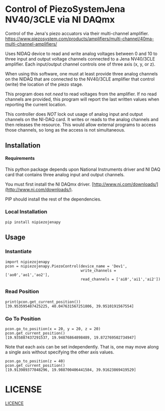 # Control of PiezoSystemJena NV40/3CLE via NI DAQmx

Control of the Jena's piezo accuators via their multi-channel amplifier.
https://www.piezosystem.com/products/amplifiers/multi-channel/40ma-multi-channel-amplifiers/

Uses NIDAQ device to read and write analog voltages between 0 and 10 to
three input and output voltage channels connected to a Jena NV40/3CLE
amplifier. Each input/output channel controls one of three axis (x, y, or z).

When using this software, one must at least provide three analog channels on
the NIDAQ that are connected to the NV40/3CLE amplifier that control (write)
the location of the piezo stage.

This program does not *need* to read voltages from the amplifier. If no read
channels are provided, this program will report the last written values when
reporting the current location.  

This controller does *NOT* lock out usage of analog input and output channels
on the NI-DAQ card. It writes or reads to the analog channels and then releases
the resource. This would allow external programs to access those channels, so
long as the access is not simultaneous.

## Installation

#### Requirements

This python package depends upon National Instruments driver and NI DAQ card
that contains three analog input and output channels.

You must first install the NI DAQmx driver. [http://www.ni.com/downloads/](http://www.ni.com/downloads/).

PIP should install the rest of the dependencies.

### Local Installation

```
pip install nipiezojenapy
```

## Usage

### Instantiate

```
import nipiezojenapy
pcon = nipiezojenapy.PiezoControl(device_name = 'Dev1',
                                  write_channels = ['ao0','ao1','ao2'],
                                  read_channels = ['ai0','ai1','ai2'])
```

### Read Position

```
print(pcon.get_current_position())
[39.953595487425225, 40.047631567251806, 39.9510191567554]
```

### Go To Position

```
pcon.go_to_position(x = 20, y = 20, z = 20)
pcon.get_current_position()
[19.935887437291537, 19.94876864898489, 19.872769502734947]
```

Note that each axis can be set independently. That is, one may move along
a single axis without specifying the other axis values.

```
pcon.go_to_position(z = 40)
pcon.get_current_position()
[19.913989377848296, 19.988700406441584, 39.91623869419529]
```

# LICENSE

[LICENCE](LICENSE)
